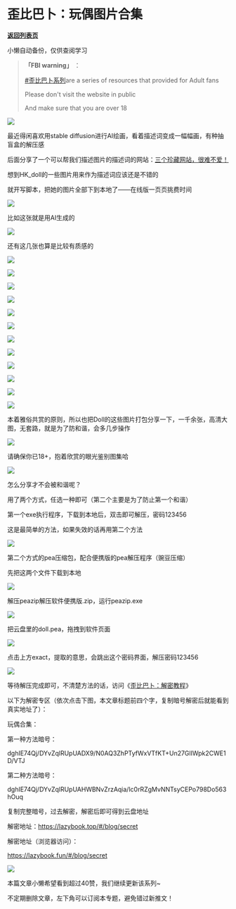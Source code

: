 # 歪比巴卜：玩偶图片合集

[**返回列表页**](/gzh/懒人手册)

小懒自动备份，仅供查阅学习

> **「FBI warning」** ：
>
>
> [#歪比巴卜系列](https://mp.weixin.qq.com/mp/appmsgalbum?__biz=MzkwNzYxMzAwNQ==&action=getalbum&album_id=3273374330125303810#wechat_redirect)are
> a series of resources that provided for Adult fans
>
> Please don't visit the website in public
>
> And make sure that you are over 18

![](https://mmbiz.qpic.cn/sz_mmbiz_jpg/BXJXNRRKQNLoJjaey0qwbSU7lC5S7VnmHrhSqCOMiaiboViazcAl10icJVxTguOIqeYd6Y9CYcI6Ccpguicibe1eibZicg/640?wx_fmt=jpeg&wxfrom;=5&wx;_lazy=1&wx;_co=1)

最近得闲喜欢用stable diffusion进行AI绘画，看着描述词变成一幅幅画，有种抽盲盒的解压感

后面分享了一个可以帮我们描述图片的描述词的网站：[三个珍藏网站，很难不爱！](https://mp.weixin.qq.com/s?__biz=MzkwNjE5NDYzOQ==&mid=2247491888&idx=1&sn=5951981c8fea79ef682d87ba81891c97&chksm=c0ee9a90f7991386821376a8aa304acf299dc266d88892a266da4e92bb4dd54baca6dc7c72bb&token=1375784302&lang=zh_CN&scene=21#wechat_redirect)

想到HK_doll的一些图片用来作为描述词应该还是不错的

就开写脚本，把她的图片全部下到本地了——在线版一页页挑费时间

![](https://mmbiz.qpic.cn/sz_mmbiz_png/RDnsI9KkLHWXPMaG0myeiaicFNm4gBLgPQuzzrcKYYicozvarGMHOrzSOOAFGl2DQicjJIviaJZHBh2hXCFETy6Ew9g/640?wx_fmt=png&from;=appmsg)

比如这张就是用AI生成的

![](https://mmbiz.qpic.cn/sz_mmbiz_png/RDnsI9KkLHWXPMaG0myeiaicFNm4gBLgPQnTOPZrIjE9eWkfguib4OicicSkw6FOmibFgeGxKAbcSSM9m94jiaDMMbPkw/640?wx_fmt=png&from;=appmsg)

还有这几张也算是比较有质感的

![](https://mmbiz.qpic.cn/sz_mmbiz_png/RDnsI9KkLHWXPMaG0myeiaicFNm4gBLgPQkuzljIibYyq0KJsxiblFGZMTNHuoPz7BCQ34DyxDN5CREGbwnYQ3TyKQ/640?wx_fmt=png&from;=appmsg)

![](https://mmbiz.qpic.cn/sz_mmbiz_png/RDnsI9KkLHWXPMaG0myeiaicFNm4gBLgPQ79LYlcSNBWC5MXsaM97ZjuT7hF0rUqqx2mhrbUgQ2CymWTpP7KW9PA/640?wx_fmt=png&from;=appmsg)

![](https://mmbiz.qpic.cn/sz_mmbiz_png/RDnsI9KkLHWXPMaG0myeiaicFNm4gBLgPQHMaGBJwk4H4HTuhsHSVYND6PicoG7licGM8zDUh2GTJ2gxIjLIzb4sUA/640?wx_fmt=png&from;=appmsg)

![](https://mmbiz.qpic.cn/sz_mmbiz_png/RDnsI9KkLHWXPMaG0myeiaicFNm4gBLgPQodJiaxA9VVlnuNga0QiaS7wSZakUmBpHr3m1YoH0kT0EAyqQce1eV4xQ/640?wx_fmt=png&from;=appmsg)

![](https://mmbiz.qpic.cn/sz_mmbiz_png/RDnsI9KkLHWXPMaG0myeiaicFNm4gBLgPQPSSDtlxwewKzsNvHic1j8Qpstj22u3EnzAjymibK6o0vQWiaFKtmPkOwQ/640?wx_fmt=png&from;=appmsg)

![](https://mmbiz.qpic.cn/sz_mmbiz_png/RDnsI9KkLHWXPMaG0myeiaicFNm4gBLgPQJeszgSWUtvHe4fU2RiakroZMKibN32cCkSH07MS3niaSsMKcNs1Nr5vXQ/640?wx_fmt=png&from;=appmsg)

![](https://mmbiz.qpic.cn/sz_mmbiz_png/RDnsI9KkLHWXPMaG0myeiaicFNm4gBLgPQf0ecVUfzQ8VzAhWWQKqN95yB6shHHCESI6lLQ9y8UzKw7gGj8uSQ1A/640?wx_fmt=png&from;=appmsg)

![](https://mmbiz.qpic.cn/sz_mmbiz_png/RDnsI9KkLHWXPMaG0myeiaicFNm4gBLgPQFzdzt43DfpSCib4BBI153IhtSuNxym2sMw5UVyiauV5sSLZpOdwib0ialQ/640?wx_fmt=png&from;=appmsg)

![](https://mmbiz.qpic.cn/sz_mmbiz_png/RDnsI9KkLHWXPMaG0myeiaicFNm4gBLgPQwuNtKLzcpoUaB5BGlMF3M5HianPOer8eGNiawLeM1JkyKAbPnNul8B9w/640?wx_fmt=png&from;=appmsg)

![](https://mmbiz.qpic.cn/sz_mmbiz_png/RDnsI9KkLHWXPMaG0myeiaicFNm4gBLgPQ4TMgglaLrLV7E1ich2s9ia3ial1MCicRSuUN2HjtbjO54BupytkUQNn78w/640?wx_fmt=png&from;=appmsg)

![](https://mmbiz.qpic.cn/sz_mmbiz_png/RDnsI9KkLHWXPMaG0myeiaicFNm4gBLgPQKHdzh3zQU7t9BfbTfDOEZDQ4k3ibwiaMkMIlqTxWL11hX46XMnA1NQEA/640?wx_fmt=png&from;=appmsg)

![](https://mmbiz.qpic.cn/sz_mmbiz_png/RDnsI9KkLHWXPMaG0myeiaicFNm4gBLgPQoKcAKUQWOuZoaibhQspiciae6qR1SjIuQEynxiaERg0TP28KiavQIGRq92g/640?wx_fmt=png&from;=appmsg)

本着雅俗共赏的原则，所以也把Doll的这些图片打包分享一下，一千余张，高清大图，无套路，就是为了防和谐，会多几步操作

![](https://mmbiz.qpic.cn/sz_mmbiz_gif/RDnsI9KkLHWXPMaG0myeiaicFNm4gBLgPQGSwogZDNOrXicsyIJxXUPzd9SFQu5Txy8nsBb0sLDbXeoZf1yiaN220Q/640?wx_fmt=gif&from;=appmsg)

请确保你已18+，抱着欣赏的眼光鉴别图集哈

![](https://mmbiz.qpic.cn/sz_mmbiz_png/RDnsI9KkLHWXPMaG0myeiaicFNm4gBLgPQNx8087lX9Ek8nFaXuIukAUuYDibB3Kqns6s6ibTzEFls4nNYlq5nYbGw/640?wx_fmt=png&from;=appmsg)

怎么分享才不会被和谐呢？

用了两个方式，任选一种即可（第二个主要是为了防止第一个和谐）

第一个exe执行程序，下载到本地后，双击即可解压，密码123456

这是最简单的方法，如果失效的话再用第二个方法

![](https://mmbiz.qpic.cn/sz_mmbiz_png/RDnsI9KkLHWXPMaG0myeiaicFNm4gBLgPQ3iaAnROEIjrJ4ibJpnU3Aa0zSLT7GLgjSQOV0micvRibYYkEzkQxU0TV7w/640?wx_fmt=png&from;=appmsg)

第二个方式的pea压缩包，配合便携版的pea解压程序（豌豆压缩）

先把这两个文件下载到本地

![](https://mmbiz.qpic.cn/sz_mmbiz_png/RDnsI9KkLHWXPMaG0myeiaicFNm4gBLgPQ5Zwq19theczTQfluiad4vDdTRUYMt5SX72JJZmQAIE6XVhRlwNe32Dg/640?wx_fmt=png&from;=appmsg)

解压peazip解压软件便携版.zip，运行peazip.exe

![](https://mmbiz.qpic.cn/sz_mmbiz_png/RDnsI9KkLHWXPMaG0myeiaicFNm4gBLgPQmoMqVQxSw7WongACIy6yjyAKicuCATtkY4obS3LHMl6ZEE34uYVvtuQ/640?wx_fmt=png&from;=appmsg)

把云盘里的doll.pea，拖拽到软件页面

![](https://mmbiz.qpic.cn/sz_mmbiz_gif/RDnsI9KkLHWXPMaG0myeiaicFNm4gBLgPQbsxc9hRL7xrydJKVXvXfXyUku0cwQmzqkHsTYpO5XNgLuZ4Zia8MzFA/640?wx_fmt=gif&from;=appmsg)

点击上方exact，提取的意思，会跳出这个密码界面，解压密码123456

![](https://mmbiz.qpic.cn/sz_mmbiz_png/RDnsI9KkLHWXPMaG0myeiaicFNm4gBLgPQkYApmmafgmr5poDqGy5BGXMXwofRJpDK1GOicOtTdTpab032a0ibreicg/640?wx_fmt=png&from;=appmsg)

等待解压完成即可，不清楚方法的话，访问《[歪比巴卜：解密教程](https://mp.weixin.qq.com/s?__biz=MzkwNjE5NDYzOQ==&mid=2247484573&idx=1&sn=e29604a9c293f2aff0bb8a7efa7851be&chksm=c0ed7f3df79af62b6215814b712c5f2f999759cd10a6702f09232e7b8567a3354b499f672d8f&token=1657895882&lang=zh_CN&scene=21#wechat_redirect)》

以下为解密专区（依次点击下图，本文章标题前四个字，复制暗号解密后就能看到真实地址了）：

玩偶合集：

  

第一种方法暗号：

dghIE74Qj/DYvZqlRUpUADX9/N0AQ3ZhPTyfWxVTfKT+Un27GlIWpk2CWE1D/VTJ

  

第二种方法暗号：

dghIE74Qj/DYvZqlRUpUAHWBNvZrzAqia/lc0rRZgMvNNTsyCEPo798Do563hOuq

  

复制完整暗号，过去解密，解密后即可得到云盘地址

  

解密地址：https://lazybook.top/#/blog/secret

  

解密地址（浏览器访问）：

https://lazybook.fun/#/blog/secret

![](https://mmbiz.qpic.cn/mmbiz_gif/ARQwvwowGMNVoiabM9Mohx0KGGVoQxRw1MabfpSeIIBZvibEIUcQfCy38T7rH2kEz4NOGjRE0Qmq71dGfNjAnXww/640?wx_fmt=gif&wxfrom;=5&wx;_lazy=1)

本篇文章小懒希望看到超过40赞，我们继续更新该系列~

不定期删除文章，左下角可以订阅本专题，避免错过新推文！

